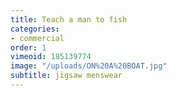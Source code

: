 ```yaml
---
title: Teach a man to fish
categories:
- commercial
order: 1
vimeoid: 185139774
image: "/uploads/ON%20A%20BOAT.jpg"
subtitle: jigsaw menswear
---
```


